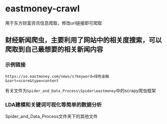 # eastmoney-crawl
 用于东方财富资讯信息爬取，修改url链接即可爬取

## 财经新闻爬虫，主要利用了网站中的相关度搜索，可以爬取到自己最想要的相关新闻内容
### 示例链接
```https://so.eastmoney.com/news/s?keyword=绿色金融&sort=score&type=content```

有关文件为```Spider_and_Data_Process\Spider\eastmoney```中的scrapy爬虫框架

### LDA建模和关键词可视化等简单的数据分析
Spider_and_Data_Process文件夹下的其他文件
